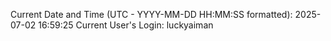 Current Date and Time (UTC - YYYY-MM-DD HH:MM:SS formatted): 2025-07-02 16:59:25
Current User's Login: luckyaiman
